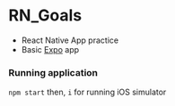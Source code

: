 # RN_Goals
- React Native App practice
- Basic [Expo](https://docs.expo.dev/) app 

### Running application
`npm start` then, `i` for running iOS simulator
